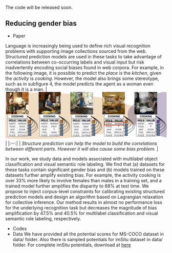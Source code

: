 
The code will be released soon.
## Reducing gender bias ##
- Paper

Language is increasingly being used to define rich visual recognition problems with supporting image collections sourced from the web. Structured prediction models are used in these tasks to take advantage of correlations between co-occurring labels and visual input but risk inadvertently encoding social biases found in web corpora. For example, in the following image, it is possible to predict  the *place* is the *kitchen*, given the *activity* is *cooking*. However, the model also brings some stereotype, such as in subfigure 4, the model predicts the agent as a woman even though it is a man.
| ![bias](bias_teaser.png) |
|:--:|
| *Structure prediction can help the model to build the correlations between different parts. However it will also cause some bias problem.* |



In our work, we study data and models associated with multilabel object classification and visual semantic role labeling. We find that (a) datasets for these tasks contain significant gender bias and (b) models trained on these datasets further amplify existing bias. For example, the activity cooking is over 33% more likely to involve females than males in a training set, and a trained model further amplifies the disparity to 68% at test time. We propose to inject corpus-level constraints for calibrating existing structured prediction models and design an algorithm based on Lagrangian relaxation for collective inference. Our method results in almost no performance loss for the underlying recognition task but decreases the magnitude of bias amplification by 47.5% and 40.5% for multilabel classification and visual semantic role labeling, respectively.


- Codes
- Data
We have provided all the potential scores for MS-COCO dataset in data/ folder.  Also there is sampled potentials for imSitu dataset in data/ folder. For complete imSitu potentials, download at [here](http://homes.cs.washington.edu/~my89/share/potentials.tar)
